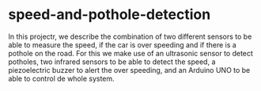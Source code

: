 # speed-and-pothole-detection
In this projectr, we describe the combination of two different sensors to be able to measure the speed, if the car is over speeding and if there is a pothole on the road. For this we make use of an ultrasonic sensor to detect potholes, two infrared sensors to be able to detect the speed, a piezoelectric buzzer to alert the over speeding, and an Arduino UNO to be able to control de whole system.
